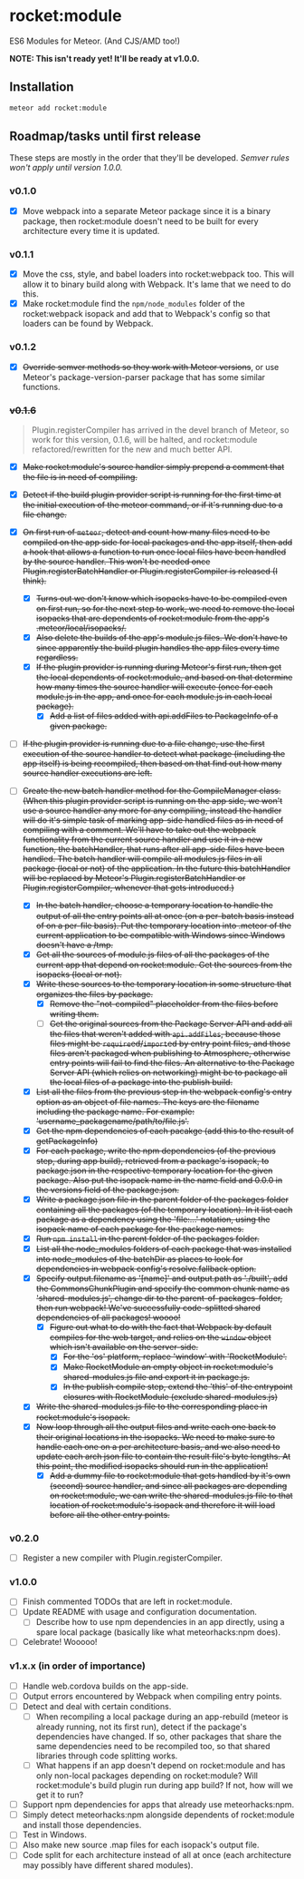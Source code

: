 rocket:module
=============

ES6 Modules for Meteor. (And CJS/AMD too!)

**NOTE: This isn't ready yet! It'll be ready at v1.0.0.**

Installation
------------

```sh
meteor add rocket:module
```

Roadmap/tasks until first release
---------------------------------

These steps are mostly in the order that they'll be developed. *Semver rules won't
apply until version 1.0.0.*

### v0.1.0
- [x] Move webpack into a separate Meteor package since it is a binary package,
      then rocket:module doesn't need to be built for every architecture every
      time it is updated.

### v0.1.1
- [x] Move the css, style, and babel loaders into rocket:webpack too. This will
      allow it to binary build along with Webpack. It's lame that we need to do
      this.
- [x] Make rocket:module find the `npm/node_modules` folder of the
      rocket:webpack isopack and add that to Webpack's config so that loaders can
      be found by Webpack.

### v0.1.2
- [x] ~~Override semver methods so they work with Meteor versions~~, or use Meteor's
      package-version-parser package that has some similar functions.

### ~~v0.1.6~~

> Plugin.registerCompiler has arrived in the devel branch of Meteor, so work for
> this version, 0.1.6, will be halted, and rocket:module refactored/rewritten for
> the new and much better API.

- [x] ~~Make rocket:module's source handler simply prepend a comment that the
      file is in need of compiling.~~

- [x] ~~Detect if the build plugin provider script is running for the first time
      at the initial execution of the meteor command, or if it's running due to a file
      change.~~

- [x] ~~On first run of `meteor`, detect and count how many files need to be
      compiled on the app side for local packages and the app itself, then add a
      hook that allows a function to run once local files have been handled by the
      source handler. This won't be needed once Plugin.registerBatchHandler or Plugin.registerCompiler is
      released (I think).~~
  - [x] ~~Turns out we don't know which isopacks have to be compiled even on
        first run, so for the next step to work, we need to remove the local isopacks
        that are dependents of rocket:module from the app's .meteor/local/isopacks/.~~
  - [x] ~~Also delete the builds of the app's module.js files. We don't have
        to since apparently the build plugin handles the app files every time
        regardless.~~
  - [x] ~~If the plugin provider is running during Meteor's first run, then get
        the local dependents of rocket:module, and based on that determine how many
        times the source handler will execute (once for each module.js in the app, and
        once for each module.js in each local package).~~
    - [x] ~~Add a list of files added with api.addFiles to PackageInfo of a given package.~~

- [ ] ~~If the plugin provider is running due to a file change, use the first execution of
      the source handler to detect what package (including the app itself) is being
      recompiled, then based on that find out how many source handler executions
      are left.~~

- [ ] ~~Create the new batch handler method for the CompileManager class. (When
      this plugin provider script is running on the app side, we won't use a source
      handler any more for any compiling, instead the handler will do it's simple
      task of marking app-side handled files as in need of compiling with a comment.
      We'll have to take out the webpack functionality from the current source
      handler and use it in a new function, the batchHandler, that runs after all
      app-side files have been handled. The batch handler will compile all modules.js
      files in all package (local or not) of the application. In the future this
      batchHandler will be replaced by Meteor's Plugin.registerBatchHandler or
      Plugin.registerCompiler, whenever that gets introduced.)~~
  - [x] ~~In the batch handler, choose a temporary location to handle the output
        of all the entry points all at once (on a per-batch basis instead of on a
        per-file basis). Put the temporary location into .meteor of the current
        application to be compatible with Windows since Windows doesn't have a /tmp.~~
  - [x] ~~Get all the sources of module.js files of all the packages of the
        current app that depend on rocket:module. Get the sources from the isopacks
        (local or not).~~
  - [x] ~~Write these sources to the temporary location in some structure that
        organizes the files by package.~~
    - [x] ~~Remove the "not-compiled" placeholder from the files before writing them.~~
    - [ ] ~~Get the original sources from the Package Server API and add all the
          files that weren't added with `api.addFiles`, because those files might
          be `require`ed/`import`ed by entry point files, and those files aren't packaged
          when publishing to Atmosphere, otherwise entry points will fail to find the
          files. An alternative to the Package Server API (which relies on networking)
          might be to package all the local files of a package into the publish build.~~
  - [x] ~~List all the files from the previous step in the webpack config's entry
        option as an object of file names. The keys are the filename including the
        package name. For example: 'username_packagename/path/to/file.js'.~~
  - [x] ~~Get the npm dependencies of each pacakge (add this to the result of
        getPackageInfo)~~
  - [x] ~~For each package, write the npm dependencies (of the previous step,
        during app build), retrieved from a package's isopack, to package.json in
        the respective temporary location for the given package. Also put the isopack
        name in the name field and 0.0.0 in the versions field of the package.json.~~
  - [x] ~~Write a package.json file in the parent folder of the packages folder
        containing all the packages (of the temporary location). In it list each
        package as a dependency using the 'file:...' notation, using the isopack name
        of each package for the package names.~~
  - [x] ~~Run `npm install` in the parent folder of the packages folder.~~
  - [x] ~~List all the node_modules folders of each package that was installed
        into node_modules of the batchDir as places to look for dependencies in
        webpack config's resolve.fallback option.~~
  - [x] ~~Specify output.filename as '[name]' and output.path as './built',
        add the CommonsChunkPlugin and specify the common chunk name as
        'shared-modules.js', change dir to the parent-of-packages-folder, then run webpack!
        We've successfully code-splitted shared dependencies of all packages! woooo!~~
    - [x] ~~Figure out what to do with the fact that Webpack by default compiles
          for the web target, and relies on the `window` object which isn't
          available on the server-side.~~
      - [x] ~~For the 'os' platform, replace 'window' with 'RocketModule'.~~
      - [x] ~~Make RocketModule an empty object in rocket:module's
            shared-modules.js file and export it in package.js.~~
      - [x] ~~In the publish compile step, extend the 'this' of the entrypoint
            closures with RocketModule (exclude shared-modules.js)~~
  - [x] ~~Write the shared-modules.js file to the corresponding place in
        rocket:module's isopack.~~
  - [x] ~~Now loop through all the output files and write each one back to their
        original locations in the isopacks. We need to make sure to handle each one
        on a per architecture basis, and we also need to update each arch json file to
        contain the result file's byte lengths. At this point, the modified isopacks
        should run in the application!~~
    - [x] ~~Add a dummy file to rocket:module that gets handled by it's own (second)
          source handler, and since all packages are depending on rocket:module, we
          can write the shared-modules.js file to that location of rocket:module's
          isopack and therefore it will load before all the other entry points.~~

### v0.2.0
- [ ] Register a new compiler with Plugin.registerCompiler.

### v1.0.0
- [ ] Finish commented TODOs that are left in rocket:module.
- [ ] Update README with usage and configuration documentation.
  - [ ] Describe how to use npm dependencies in an app directly, using a spare
        local package (basically like what meteorhacks:npm does).
- [ ] Celebrate! Wooooo!

### v1.x.x (in order of importance)
- [ ] Handle web.cordova builds on the app-side.
- [ ] Output errors encountered by Webpack when compiling entry points.
- [ ] Detect and deal with certain conditions.
  - [ ] When recompiling a local package during an app-rebuild (meteor is already
        running, not its first run), detect if the package's dependencies have
        changed. If so, other packages that share the same dependencies need to be
        recompiled too, so that shared libraries through code splitting works.
  - [ ] What happens if an app doesn't depend on rocket:module and has only
        non-local packages depending on rocket:module? Will rocket:module's build
        plugin run during app build? If not, how will we get it to run?
- [ ] Support npm dependencies for apps that already use meteorhacks:npm.
 - [ ] Simply detect meteorhacks:npm alongside dependents of rocket:module and
       install those dependencies.
- [ ] Test in Windows.
- [ ] Also make new source .map files for each isopack's output file.
- [ ] Code split for each architecture instead of all at once (each
      architecture may possibly have different shared modules).
